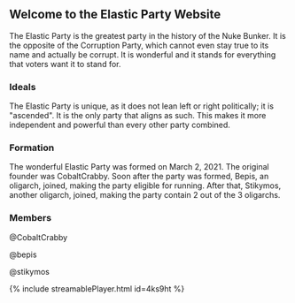 ## Welcome to the Elastic Party Website

The Elastic Party is the greatest party in the history of the Nuke Bunker. It is the opposite of the Corruption Party, which cannot even stay true to its name and actually be corrupt. It is wonderful and it stands for everything that voters want it to stand for.

### Ideals

The Elastic Party is unique, as it does not lean left or right politically; it is "ascended". It is the only party that aligns as such. This makes it more independent and powerful than every other party combined.

### Formation

The wonderful Elastic Party was formed on March 2, 2021. The original founder was CobaltCrabby. Soon after the party was formed, Bepis, an oligarch, joined, making the party eligible for running. After that, Stikymos, another oligarch, joined, making the party contain 2 out of the 3 oligarchs.

### Members

@CobaltCrabby

@bepis

@stikymos


{% include streamablePlayer.html id=4ks9ht %}
